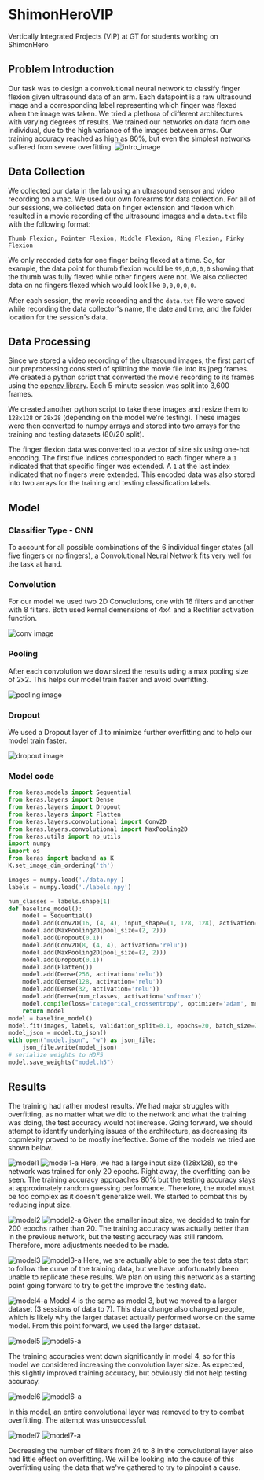 # ShimonHeroVIP
Vertically Integrated Projects (VIP) at GT for students working on ShimonHero

## Problem Introduction
Our task was to design a convolutional neural network to classify finger flexion given ultrasound data of an arm. Each datapoint is a raw ultrasound image and a corresponding label representing which finger was flexed when the image was taken. We tried a plethora of different architectures with varying degrees of results. We trained our networks on data from one individual, due to the high variance of the images between arms. Our training accuracy reached as high as 80%, but even the simplest networks suffered from severe overfitting.
![intro_image](https://github.com/VIPGatechFall2017/ShimonHeroVIP/blob/Jared/results/frame1.jpg)

## Data Collection
We collected our data in the lab using an ultrasound sensor and video recording on a mac. We used our own forearms for data collection. For all of our sessions, we collected data on finger extension and flexion which resulted in a movie recording of the ultrasound images and a ```data.txt``` file with the following format:
```
Thumb Flexion, Pointer Flexion, Middle Flexion, Ring Flexion, Pinky Flexion
```

We only recorded data for one finger being flexed at a time. So, for example, the data point for thumb flexion would be ```99,0,0,0,0``` showing that the thumb was fully flexed while other fingers were not. We also collected data on no fingers flexed which would look like ```0,0,0,0,0```.

After each session, the movie recording and the ```data.txt``` file were saved while recording the data collector's name, the date and time, and the folder location for the session's data.

## Data Processing
Since we stored a video recording of the ultrasound images, the first part of our preprocessing consisted of splitting the movie file into its jpeg frames. We created a python script that converted the movie recording to its frames using the [opencv library](https://docs.opencv.org/3.3.0/index.html). Each 5-minute session was split into 3,600 frames.

We created another python script to take these images and resize them to ```128x128``` or ```28x28``` (depending on the model we're testing). These images were then converted to numpy arrays and stored into two arrays for the training and testing datasets (80/20 split).

The finger flexion data was converted to a vector of size six using one-hot encoding. The first five indices corresponded to each finger where a ```1``` indicated that that specific finger was extended. A ```1``` at the last index indicated that no fingers were extended. This encoded data was also stored into two arrays for the training and testing classification labels.

## Model
### Classifier Type - CNN
To account for all possible combinations of the 6 individual finger states (all five fingers or no fingers), a Convolutional Neural Network fits very well for the task at hand. 

### Convolution
For our model we used two 2D Convolutions, one with 16 filters and another with 8 filters. Both used kernal demensions of 4x4 and a Rectifier activation function.

![conv image](http://colah.github.io/posts/2014-07-Understanding-Convolutions/img/RiverTrain-ImageConvDiagram.png)

### Pooling
After each convolution we downsized the results uding a max pooling size of 2x2. This helps our model train faster and avoid overfitting.

![pooling image](https://qph.ec.quoracdn.net/main-qimg-8afedfb2f82f279781bfefa269bc6a90)

### Dropout
We used a Dropout layer of .1 to minimize further overfitting and to help our model train faster.

![dropout image](https://cambridgespark.com/content/tutorials/convolutional-neural-networks-with-keras/figures/drop.png)

### Model code
```python
from keras.models import Sequential
from keras.layers import Dense
from keras.layers import Dropout
from keras.layers import Flatten
from keras.layers.convolutional import Conv2D
from keras.layers.convolutional import MaxPooling2D
from keras.utils import np_utils
import numpy
import os
from keras import backend as K 
K.set_image_dim_ordering('th')

images = numpy.load('./data.npy')
labels = numpy.load('./labels.npy')

num_classes = labels.shape[1]
def baseline_model():
    model = Sequential()
    model.add(Conv2D(16, (4, 4), input_shape=(1, 128, 128), activation='relu'))
    model.add(MaxPooling2D(pool_size=(2, 2)))
    model.add(Dropout(0.1))
    model.add(Conv2D(8, (4, 4), activation='relu'))
    model.add(MaxPooling2D(pool_size=(2, 2)))
    model.add(Dropout(0.1))
    model.add(Flatten())
    model.add(Dense(256, activation='relu'))
    model.add(Dense(128, activation='relu'))
    model.add(Dense(32, activation='relu'))
    model.add(Dense(num_classes, activation='softmax'))
    model.compile(loss='categorical_crossentropy', optimizer='adam', metrics=['accuracy'])
    return model
model = baseline_model()
model.fit(images, labels, validation_split=0.1, epochs=20, batch_size=200, verbose=2)
model_json = model.to_json()
with open("model.json", "w") as json_file:
    json_file.write(model_json)
# serialize weights to HDF5
model.save_weights("model.h5")
```

## Results
The training had rather modest results. We had major struggles with overfitting, as no matter what we did to the network and what the training was doing, the test accuracy would not increase. Going forward, we should attempt to identify underlying issues of the architecture, as decreasing its copmlexity proved to be mostly ineffective. Some of the models we tried are shown below.

![model1](https://github.com/VIPGatechFall2017/ShimonHeroVIP/blob/Jared/results/Model%201.png)
![model1-a](https://github.com/VIPGatechFall2017/ShimonHeroVIP/blob/Jared/results/Model%201%20-%20Analysis.jpg)
Here, we had a large input size (128x128), so the network was trained for only 20 epochs. Right away, the overfitting can be seen. The training accuracy approaches 80% but the testing accuracy stays at approximately random guessing performance. Therefore, the model must be too complex as it doesn't generalize well. We started to combat this by reducing input size.

![model2](https://github.com/VIPGatechFall2017/ShimonHeroVIP/blob/Jared/results/Model%202.png)
![model2-a](https://github.com/VIPGatechFall2017/ShimonHeroVIP/blob/Jared/results/Model%202%20-%20Analysis.jpg)
Given the smaller input size, we decided to train for 200 epochs rather than 20. The training accuracy was actually better than in the previous network, but the testing accuracy was still random. Therefore, more adjustments needed to be made.

![model3](https://github.com/VIPGatechFall2017/ShimonHeroVIP/blob/Jared/results/Model%203.png)
![model3-a](https://github.com/VIPGatechFall2017/ShimonHeroVIP/blob/Jared/results/Model%203%20-%20Analysis.jpg)
Here, we are actually able to see the test data start to follow the curve of the training data, but we have unfortunately been unable to replicate these results. We plan on using this network as a starting point going forward to try to get the improve the testing data.

![model4-a](https://github.com/VIPGatechFall2017/ShimonHeroVIP/blob/Jared/results/Model%204%20-%20Analysis.jpg)
Model 4 is the same as model 3, but we moved to a larger dataset (3 sessions of data to 7). This data change also changed people, which is likely why the larger dataset actually performed worse on the same model. From this point forward, we used the larger dataset.

![model5](https://github.com/VIPGatechFall2017/ShimonHeroVIP/blob/Jared/results/Model%205.png)
![model5-a](https://github.com/VIPGatechFall2017/ShimonHeroVIP/blob/Jared/results/Model%205%20-%20Analysis.jpg)

The training accuracies went down significantly in model 4, so for this model we considered increasing the convolution layer size. As expected, this slightly improved training accuracy, but obviously did not help testing accuracy.

![model6](https://github.com/VIPGatechFall2017/ShimonHeroVIP/blob/Jared/results/Model%206.png)
![model6-a](https://github.com/VIPGatechFall2017/ShimonHeroVIP/blob/Jared/results/Model%206%20-%20Analysis.jpg)

In this model, an entire convolutional layer was removed to try to combat overfitting. The attempt was unsuccessful.

![model7](https://github.com/VIPGatechFall2017/ShimonHeroVIP/blob/Jared/results/Model%207.png)
![model7-a](https://github.com/VIPGatechFall2017/ShimonHeroVIP/blob/Jared/results/Model%207%20-%20Analysis.jpg)

Decreasing the number of filters from 24 to 8 in the convolutional layer also had little effect on overfitting. We will be looking into the cause of this overfitting using the data that we've gathered to try to pinpoint a cause. 
